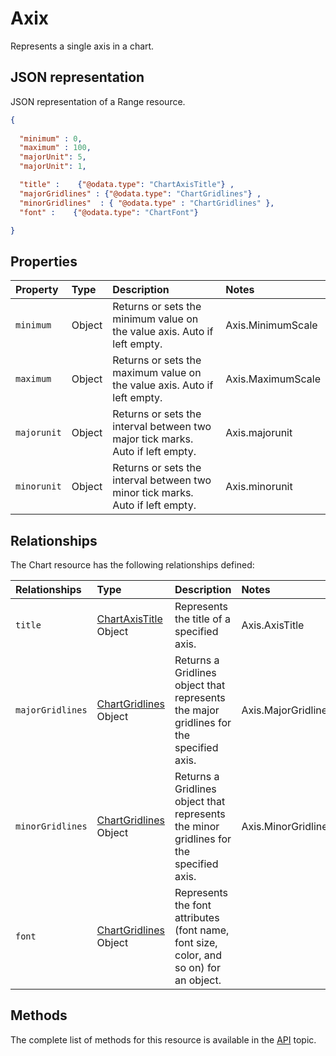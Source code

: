 # Axix
Represents a single axis in a chart.


## JSON representation

JSON representation of a Range resource.
<!-- { "blockType": "resource", "@odata.type": "ChartAxis", 
	"optionalProperties": ["title", "majorGridlines", "minorGridlines", "font"]
	 } 
-->
```json
{
  
  "minimum" : 0,
  "maximum" : 100,
  "majorUnit": 5,
  "majorUnit": 1,

  "title" :    {"@odata.type": "ChartAxisTitle"} ,
  "majorGridlines" : {"@odata.type": "ChartGridlines"} ,
  "minorGridlines"  : { "@odata.type" : "ChartGridlines" },
  "font" :    {"@odata.type": "ChartFont"}

}
```

## Properties

| Property         | Type    |Description|Notes |
|:-----------------|:--------|:----------|:-----|
| `minimum` | Object |Returns or sets the minimum value on the value axis. Auto if left empty.  | Axis.MinimumScale|
| `maximum` | Object |Returns or sets the maximum value on the value axis. Auto if left empty. | Axis.MaximumScale|
| `majorunit` | Object |Returns or sets the interval between two major tick marks. Auto if left empty.  | Axis.majorunit|
| `minorunit` | Object | Returns or sets the interval between two minor tick marks. Auto if left empty. | Axis.minorunit|


## Relationships
The Chart resource has the following relationships defined:

| Relationships    | Type    |Description|Notes |
|:-----------------|:--------|:----------|:-----|
| `title`          |[ChartAxisTitle](chartAxisTitle.md) Object | Represents the title of a specified axis. | Axis.AxisTitle
| `majorGridlines` | [ChartGridlines](chartGridlines.md) Object   | Returns a Gridlines object that represents the major gridlines for the specified axis.   | Axis.MajorGridlines|
| `minorGridlines` | [ChartGridlines](chartGridlines.md) Object   | Returns a Gridlines object that represents the minor gridlines for the specified axis.  | Axis.MinorGridlines|
| `font`          |[ChartGridlines](chartFont.md) Object | Represents the font attributes (font name, font size, color, and so on) for an object. 

## Methods

The complete list of methods for this resource is available in
the [API](../README.md) topic.